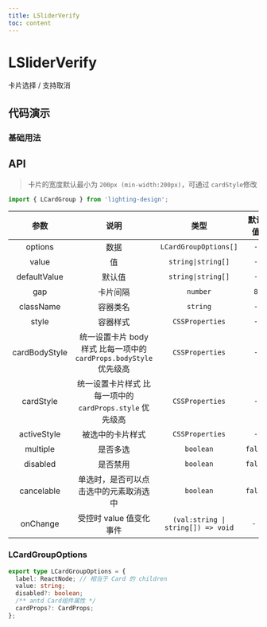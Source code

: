 ```yaml
---
title: LSliderVerify
toc: content
---
```


# LSliderVerify

卡片选择 / 支持取消

## 代码演示

### 基础用法

<code src='./demos/Demo1.tsx' ></code>

## API

> 卡片的宽度默认最小为 `200px (min-width:200px)`，可通过 `cardStyle`修改

```ts
import { LCardGroup } from 'lighting-design';
```

|     参数      |                                说明                                |                类型                | 默认值  |
| :-----------: | :----------------------------------------------------------------: | :--------------------------------: | :-----: |
|    options    |                                数据                                |       `LCardGroupOptions[]`        |   `-`   |
|     value     |                                 值                                 |         `string\|string[]`         |   `-`   |
| defaultValue  |                               默认值                               |         `string\|string[]`         |   `-`   |
|      gap      |                              卡片间隔                              |              `number`              |   `8`   |
|   className   |                              容器类名                              |              `string`              |   `-`   |
|     style     |                              容器样式                              |          `CSSProperties`           |   `-`   |
| cardBodyStyle | 统一设置卡片 body 样式 比每一项中的 `cardProps.bodyStyle` 优先级高 |          `CSSProperties`           |   `-`   |
|   cardStyle   |      统一设置卡片样式 比每一项中的 `cardProps.style` 优先级高      |          `CSSProperties`           |   `-`   |
|  activeStyle  |                          被选中的卡片样式                          |          `CSSProperties`           |   `-`   |
|   multiple    |                              是否多选                              |             `boolean`              | `false` |
|   disabled    |                              是否禁用                              |             `boolean`              | `false` |
|  cancelable   |               单选时，是否可以点击选中的元素取消选中               |             `boolean`              | `false` |
|   onChange    |                      受控时 value 值变化事件                       | `(val:string \| string[]) => void` |  `- `   |

### LCardGroupOptions

```ts
export type LCardGroupOptions = {
  label: ReactNode; // 相当于 Card 的 children
  value: string;
  disabled?: boolean;
  /** antd Card组件属性 */
  cardProps?: CardProps;
};
```
